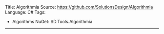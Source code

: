 Title: Algorithmia
Source:  https://github.com/SolutionsDesign/Algorithmia
Language: C#
Tags:
  - Algorithms
NuGet: SD.Tools.Algorithmia
---